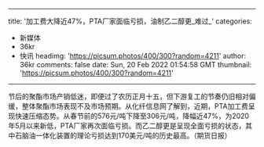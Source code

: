
---
title: '加工费大降近47%，PTA厂家面临亏损，油制乙二醇更_难过_'
categories: 
 - 新媒体
 - 36kr
 - 快讯
headimg: 'https://picsum.photos/400/300?random=4211'
author: 36kr
comments: false
date: Sun, 20 Feb 2022 01:54:58 GMT
thumbnail: 'https://picsum.photos/400/300?random=4211'
---

<div>   
节后的聚酯市场产销低迷，即便过了农历正月十五，但下游复工的节奏仍旧相对偏缓，整体聚酯市场表现不及市场预期。从化纤信息网了解到，近期，PTA加工费呈现快速压缩态势。从春节前的576元/吨下降至306元/吨，降幅近47%，为2020年5月以来新低，PTA厂家再次面临亏损。而乙二醇更是呈现全面亏损的状态，其中石脑油一体化装置的理论亏损达到170美元/吨的历史最高。（期货日报）  
</div>
            